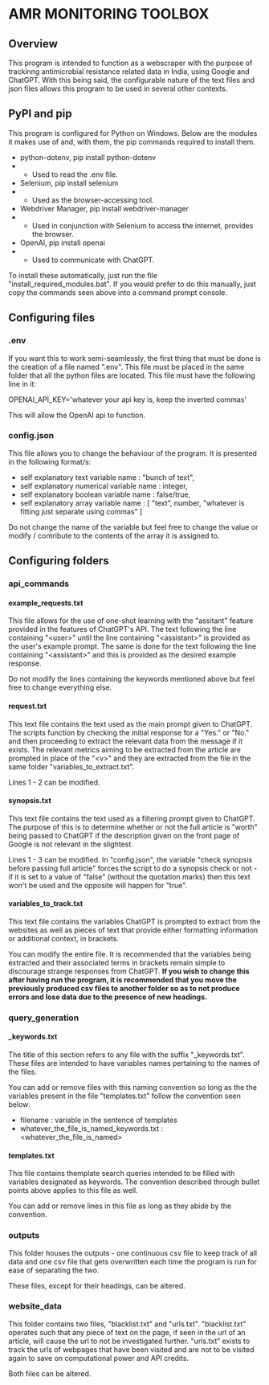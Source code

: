 # AMR MONITORING TOOLBOX
## Overview
This program is intended to function as a webscraper with the purpose of trackinng antimicrobial resistance related data in India, using Google and ChatGPT. With this being said, the configurable nature of the text files and json files allows this program to be used in several other contexts.
## PyPI and pip
This program is configured for Python on Windows. Below are the modules it makes use of and, with them, the pip commands required to install them.
- python-dotenv, pip install python-dotenv
- - Used to read the .env file.
- Selenium, pip install selenium
- - Used as the browser-accessing tool.
- Webdriver Manager, pip install webdriver-manager
- - Used in conjunction with Selenium to access the internet, provides the browser.
- OpenAI, pip install openai
- - Used to communicate with ChatGPT.

To install these automatically, just run the file "install_required_modules.bat". If you would prefer to do this manually, just copy the commands seen above into a command prompt console.

## Configuring files
### .env 
If you want this to work semi-seamlessly, the first thing that must be done is the creation 
of a file named ".env". This file must be placed in the same folder that all the python files are located. 
This file must have the following line in it:

OPENAI_API_KEY='whatever your api key is, keep the inverted commas'

This will allow the OpenAI api to function.
### config.json
This file allows you to change the behaviour of the program. It is presented in the following format/s:

- self explanatory text variable name : "bunch of text",
- self explanatory numerical variable name : integer,
- self explanatory boolean variable name : false/true,
- self explanatory array variable name : [
    "text",
    number,
    "whatever is fitting just separate using commas"
]

Do not change the name of the variable but feel free to change the value or modify / contribute to the contents of the array it is assigned to.
## Configuring folders
### api_commands 
#### example_requests.txt
This file allows for the use of one-shot learning with the "assitant" feature provided in the features of ChatGPT's API.
The text following the line containing "\<user>" until the line containing "\<assistant>" is provided as the user's example prompt. The same is done for the text following the line containing "\<assistant>" and this is provided as the desired example response.

Do not modify the lines containing the keywords mentioned above but feel free to change everything else.
#### request.txt
This text file contains the text used as the main prompt given to ChatGPT. The scripts function by checking the initial response for a "Yes." or "No." and then proceeding to extract the relevant data from the message if it exists. The relevant metrics aiming to be extracted from the article are prompted in place of the "\<v>" and they are extracted from the file in the same folder "variables_to_extract.txt".

Lines 1 - 2 can be modified.
#### synopsis.txt
This text file contains the text used as a filtering prompt given to ChatGPT. The purpose of this is to determine whether or not the full article is "worth" being passed to ChatGPT if the description given on the front page of Google is not relevant in the slightest.

Lines 1 - 3 can be modified. In "config.json", the variable "check synopsis before passing full article" forces the script to do a synopsis check or not - if it is set to a value of "false" (without the quotation marks) then this text won't be used and the opposite will happen for "true".
#### variables_to_track.txt
This text file contains the variables ChatGPT is prompted to extract from the websites as well as pieces of text that provide either formatting information or additional context, in brackets.

You can modify the entire file. It is recommended that the variables being extracted and their associated terms in brackets remain simple to discourage strange responses from ChatGPT. **If you wish to change this after having run the program, it is recommended that you move the previously produced csv files to another folder so as to not produce errors and lose data due to the presence of new headings.**

### query_generation
#### _keywords.txt
The title of this section refers to any file with the suffix "_keywords.txt". These files are intended to have variables names pertaining to the names of the files.

You can add or remove files with this naming convention so long as the the variables present in the file "templates.txt" follow the convention seen below:
- filename    :   variable in the sentence of templates
- whatever_the_file_is_named_keywords.txt : <whatever_the_file_is_named>

#### templates.txt
This file contains themplate search queries intended to be filled with variables designated as keywords. The convention described through bullet points above applies to this file as well.

You can add or remove lines in this file as long as they abide by the convention.
### outputs
This folder houses the outputs - one continuous csv file to keep track of all data and one csv file that gets overwritten each time the program is run for ease of separating the two.

These files, except for their headings, can be altered.
### website_data 
This folder contains two files, "blacklist.txt" and "urls.txt". "blacklist.txt" operates such that any piece of text on the page, if seen in the url of an article, will cause the url to not be investigated further. "urls.txt" exists to track the urls of webpages that have been visited and are not to be visited again to save on computational power and API credits.

Both files can be altered.

